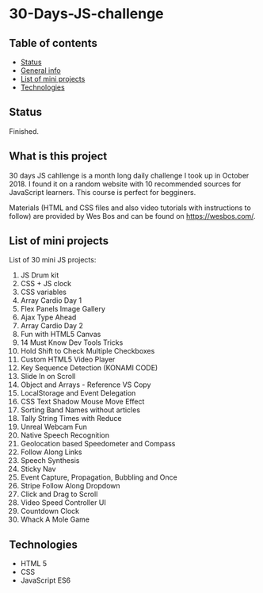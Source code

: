 # 30-Days-JS-challenge

## Table of contents
* [Status](#status)
* [General info](#what-is-this-project)
* [List of mini projects](#list-of-mini-projects)
* [Technologies](#technologies)

## Status
Finished.

## What is this project 
30 days JS cahllenge is a month long daily challenge I took up in October 2018. I found it on a random website with 10 recommended sources for JavaScript learners. 
This course is perfect for begginers.

Materials (HTML and CSS files and also video tutorials with instructions to follow) are provided by Wes Bos and can be found on https://wesbos.com/.

## List of mini projects
List of 30 mini JS projects:
1. JS Drum kit
2. CSS + JS clock
3. CSS variables
4. Array Cardio Day 1
5. Flex Panels Image Gallery
6. Ajax Type Ahead
7. Array Cardio Day 2
8. Fun with HTML5 Canvas
9. 14 Must Know Dev Tools Tricks
10. Hold Shift to Check Multiple Checkboxes
11. Custom HTML5 Video Player
12. Key Sequence Detection (KONAMI CODE)
13. Slide In on Scroll
14. Object and Arrays - Reference VS Copy
15. LocalStorage and Event Delegation
16. CSS Text Shadow Mouse Move Effect
17. Sorting Band Names without articles
18. Tally String Times with Reduce
19. Unreal Webcam Fun
20. Native Speech Recognition
21. Geolocation based Speedometer and Compass
22. Follow Along Links
23. Speech Synthesis
24. Sticky Nav
25. Event Capture, Propagation, Bubbling and Once
26. Stripe Follow Along Dropdown
27. Click and Drag to Scroll
28. Video Speed Controller UI
29. Countdown Clock
30. Whack A Mole Game

## Technologies
- HTML 5
- CSS
- JavaScript ES6
